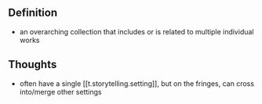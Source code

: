 
## Definition

- an overarching collection that includes or is related to multiple individual works

## Thoughts

- often have a single [[t.storytelling.setting]], but on the fringes, can cross into/merge other settings
